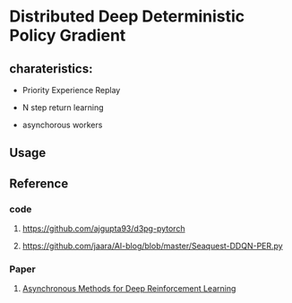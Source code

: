 # Distributed Deep Deterministic Policy Gradient 

## charateristics:

+ Priority Experience Replay

+ N step return learning 

+ asynchorous workers

## Usage





## Reference

### code

1. https://github.com/ajgupta93/d3pg-pytorch

2. https://github.com/jaara/AI-blog/blob/master/Seaquest-DDQN-PER.py

### Paper 

1. [Asynchronous Methods for Deep Reinforcement Learning](https://arxiv.org/abs/1602.01783)


